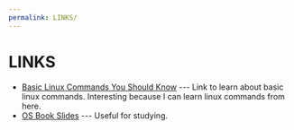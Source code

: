 ```yaml
---
permalink: LINKS/
---
```


# LINKS

* [Basic Linux Commands You Should Know](https://linuxopsys.com/topics/basic-linux-commands) --- 
Link to learn about basic linux commands. Interesting because I can learn linux commands from here.
* [OS Book Slides](https://codex.cs.yale.edu/avi/os-book/OS10/slide-dir/) --- Useful for studying.
  
